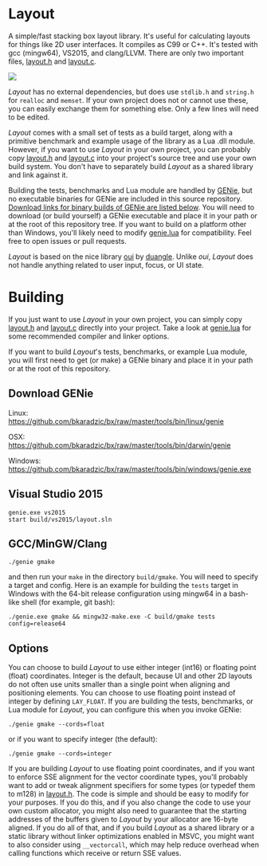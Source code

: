 Layout
======

A simple/fast stacking box layout library. It's useful for calculating layouts
for things like 2D user interfaces. It compiles as C99 or C++. It's tested with
gcc (mingw64), VS2015, and clang/LLVM. There are only two important files,
[layout.h](layout.h) and [layout.c](layout.c).

![](https://raw.githubusercontent.com/wiki/randrew/layoutexample/ui_anim_small.gif)

*Layout* has no external dependencies, but does use `stdlib.h` and `string.h`
for `realloc` and `memset`. If your own project does not or cannot use these,
you can easily exchange them for something else. Only a few lines will need to
be edited.

*Layout* comes with a small set of tests as a build target, along with a
primitive benchmark and example usage of the library as a Lua .dll module.
However, if you want to use *Layout* in your own project, you can probably copy
[layout.h](layout.h) and [layout.c](layout.c) into your project's source tree
and use your own build system. You don't have to separately build *Layout* as a
shared library and link against it.

Building the tests, benchmarks and Lua module are handled by
[GENie](https://github.com/bkaradzic/GENie), but no executable binaries for
GENie are included in this source repository. [Download links for binary builds
of GENie are listed below](#download-genie). You will need to download (or
build yourself) a GENie executable and place it in your path or at the root of
this repository tree. If you want to build on a platform other than Windows,
you'll likely need to modify [genie.lua](genie.lua) for compatibility. Feel
free to open issues or pull requests.

*Layout* is based on the nice library
[oui](https://bitbucket.org/duangle/oui-blendish) by
[duangle](https://twitter.com/duangle). Unlike *oui*, *Layout* does not handle
anything related to user input, focus, or UI state.

Building
========

If you just want to use *Layout* in your own project, you can simply copy
[layout.h](layout.h) and [layout.c](layout.c) directly into your project. Take
a look at [genie.lua](genie.lua) for some recommended compiler and linker
options.

If you want to build *Layout*'s tests, benchmarks, or example Lua module, you
will first need to get (or make) a GENie binary and place it in your path or at
the root of this repository.

Download GENie
--------------

Linux:  
https://github.com/bkaradzic/bx/raw/master/tools/bin/linux/genie

OSX:  
https://github.com/bkaradzic/bx/raw/master/tools/bin/darwin/genie

Windows:  
https://github.com/bkaradzic/bx/raw/master/tools/bin/windows/genie.exe

Visual Studio 2015
------------------

```
genie.exe vs2015
start build/vs2015/layout.sln
```

GCC/MinGW/Clang
---------------

```
./genie gmake
```

and then run your `make` in the directory `build/gmake`. You will need to
specify a target and config. Here is an example for building the `tests` target
in Windows with the 64-bit release configuration using mingw64 in a bash-like
shell (for example, git bash):


```
./genie.exe gmake && mingw32-make.exe -C build/gmake tests config=release64
```

Options
-------

You can choose to build *Layout* to use either integer (int16) or floating
point (float) coordinates. Integer is the default, because UI and other 2D
layouts do not often use units smaller than a single point when aligning and
positioning elements. You can choose to use floating point instead of integer
by defining `LAY_FLOAT`. If you are building the tests, benchmarks, or Lua
module for *Layout*, you can configure this when you invoke GENie:

```
./genie gmake --cords=float
```

or if you want to specify integer (the default):

```
./genie gmake --cords=integer
```

If you are building *Layout* to use floating point coordinates, and if you want
to enforce SSE alignment for the vector coordinate types, you'll probably want
to add or tweak alignment specifiers for some types (or typedef them to m128)
in [layout.h](layout.h). The code is simple and should be easy to modify for
your purposes. If you do this, and if you also change the code to use your own
custom allocator, you might also need to guarantee that the starting addresses
of the buffers given to *Layout* by your allocator are 16-byte aligned. If you
do all of that, and if you build *Layout* as a shared library or a static
library without linker optimizations enabled in MSVC, you might want to also
consider using `__vectorcall`, which may help reduce overhead when calling
functions which receive or return SSE values.
